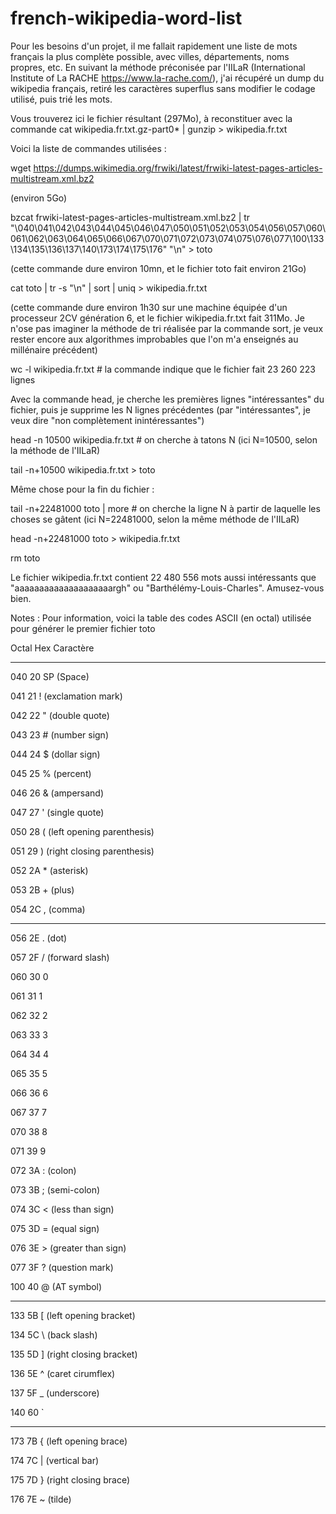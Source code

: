 # french-wikipedia-word-list

Pour les besoins d'un projet, il me fallait rapidement une liste de mots français la plus complète possible, avec villes, départements, noms propres, etc. En suivant la méthode préconisée par l'IILaR (International Institute of La RACHE https://www.la-rache.com/), j'ai récupéré un dump du wikipedia français, retiré les  caractères superflus sans modifier le codage utilisé, puis trié les mots.

Vous trouverez ici le fichier résultant (297Mo), à reconstituer avec la commande cat wikipedia.fr.txt.gz-part0* | gunzip > wikipedia.fr.txt

Voici la liste de commandes utilisées :

wget https://dumps.wikimedia.org/frwiki/latest/frwiki-latest-pages-articles-multistream.xml.bz2

(environ 5Go)

bzcat frwiki-latest-pages-articles-multistream.xml.bz2 | tr "\040\041\042\043\044\045\046\047\050\051\052\053\054\056\057\060\061\062\063\064\065\066\067\070\071\072\073\074\075\076\077\100\133\134\135\136\137\140\173\174\175\176" "\n" > toto

(cette commande dure environ 10mn, et le fichier toto fait environ 21Go)

cat toto | tr -s "\n" | sort | uniq > wikipedia.fr.txt

(cette commande dure environ 1h30 sur une machine équipée d'un processeur 2CV génération 6, et le fichier wikipedia.fr.txt fait 311Mo. Je n'ose pas imaginer la méthode de tri réalisée par la commande sort, je veux rester encore aux algorithmes improbables que l'on m'a enseignés au millénaire précédent)

wc -l wikipedia.fr.txt # la commande indique que le fichier fait 23 260 223 lignes

Avec la commande head, je cherche les premières lignes "intéressantes" du fichier, puis je supprime les N lignes précédentes (par "intéressantes", je veux dire "non complètement inintéressantes")

head -n 10500 wikipedia.fr.txt # on cherche à tatons N (ici N=10500, selon la méthode de l'IILaR)

tail -n+10500 wikipedia.fr.txt > toto

Même chose pour la fin du fichier :

tail -n+22481000 toto | more # on cherche la ligne N à partir de laquelle les choses se gâtent (ici N=22481000, selon la même méthode de l'IILaR)

head -n+22481000 toto > wikipedia.fr.txt

rm toto

Le fichier wikipedia.fr.txt contient 22 480 556 mots aussi intéressants que "aaaaaaaaaaaaaaaaaaaargh" ou "Barthélémy-Louis-Charles". Amusez-vous bien.


Notes : Pour information, voici la table des codes ASCII (en octal) utilisée pour générer le premier fichier toto

Octal Hex Caractère

----- --- ---------

040 20 SP (Space)

041 21 ! (exclamation mark)

042 22 " (double quote)

043 23 # (number sign)

044 24 $ (dollar sign)

045 25 % (percent)

046 26 & (ampersand)

047 27 ' (single quote)

050 28 ( (left opening parenthesis)

051 29 ) (right closing parenthesis)

052 2A * (asterisk)

053 2B + (plus)

054 2C , (comma)

--------------------------------

056 2E . (dot)

057 2F / (forward slash)

060 30 0

061 31 1

062 32 2

063 33 3

064 34 4

065 35 5

066 36 6

067 37 7

070 38 8

071 39 9

072 3A : (colon)

073 3B ; (semi-colon)

074 3C < (less than sign)

075 3D = (equal sign)

076 3E > (greater than sign)

077 3F ? (question mark)

100 40 @ (AT symbol)

--------------------------------

133 5B [ (left opening bracket)

134 5C \ (back slash)

135 5D ] (right closing bracket)

136 5E ^ (caret cirumflex)

137 5F _ (underscore)

140 60 `

--------------------------------

173 7B { (left opening brace)

174 7C | (vertical bar)

175 7D } (right closing brace)

176 7E ~ (tilde)



